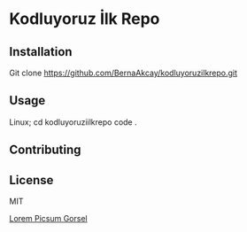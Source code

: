 # Kodluyoruz İlk Repo

## Installation
Git clone https://github.com/BernaAkcay/kodluyoruzilkrepo.git

## Usage
Linux;
cd kodluyoruziilkrepo code .

## Contributing

## License
MIT

[Lorem Picsum Gorsel](https://picsum.photos/200/300)

